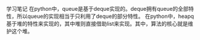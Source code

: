 学习笔记
在python中，queue是基于deque实现的。deque拥有queue的全部特性，所以queue的实现相当于只利用了deque的部分特性。
在python中，heapq基于堆的特性来实现的，其中堆则直接借助list来实现。其中，算法的核心就是维护这个堆。